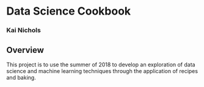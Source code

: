 # Data Science Cookbook
### Kai Nichols

## Overview
This project is to use the summer of 2018 to develop an exploration of data science and machine learning techniques through the application of recipes and baking.
